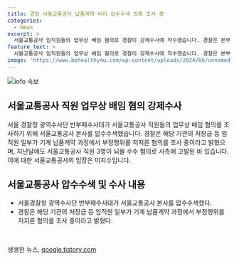 ```yaml
---
title: 경찰 서울교통공사 납품계약 비리 압수수색 의혹 조사 중
categories:
  - News
excerpt: >
  서울교통공사 임직원들의 업무상 배임 혐의로 경찰이 강제수사에 착수했습니다. 경찰은 본부 사무실을 압수수색하며 기계 납품계약 비리를 수사 중이라고 밝혔으나, 이는 최근 뇌물수수와는 별개의 사건으로 명시했습니다. 지난달에는 납품업체로부터 골프접대를 받았다는 고발장을 받아 본사를 압수수색한 바 있으며, 모두 직위해제됐습니다.
feature_text: >
  서울교통공사 임직원들의 업무상 배임 혐의로 경찰이 강제수사에 착수했습니다. 경찰은 본부 사무실을 압수수색하며 기계 납품계약 비리를 수사 중이라고 밝혔으나, 이는 최근 뇌물수수와는 별개의 사건으로 명시했습니다. 지난달에는 납품업체로부터 골프접대를 받았다는 고발장을 받아 본사를 압수수색한 바 있으며, 모두 직위해제됐습니다.
image: 'https://www.behealthy4u.com/wp-content/uploads/2024/06/unnamed-file.png'
---
```


<p><img src="https://www.behealthy4u.com/wp-content/uploads/2024/06/unnamed-file.png" alt="info 속보" /></p>

<h2>서울교통공사 직원 업무상 배임 혐의 강제수사</h2>

<p data-ke-size="size16"></p>

<p>서울 경찰청 광역수사단 반부패수사대가 서울교통공사 직원들의 업무상 배임 혐의를 조사하기 위해 서울교통공사 본사를 압수수색했습니다. 
경찰은 해당 기관의 처장급 등 임직원 일부가 기계 납품계약 과정에서 부정행위를 저지른 혐의를 조사 중이라고 밝혔으며, 지난달에도 서울교통공사 직원 3명이 뇌물 수수 혐의로 사측에 고발된 바 있습니다. 
이에 대한 서울교통공사의 입장은 미지수입니다.</p>

<h2 data-ke-size="size24">서울교통공사 압수수색 및 수사 내용</h2>

<ul>
  <li>서울경찰청 광역수사단 반부패수사대가 서울교통공사 본사를 압수수색했다.</li>
  <li>경찰은 해당 기관의 처장급 등 임직원 일부가 기계 납품계약 과정에서 부정행위를 저지른 혐의를 조사 중이라고 밝혔다.</li>
</ul>

<p data-ke-size="size16">&nbsp;</p>
생생한 뉴스, <a href="https://qoogle.tistory.com" rel="dofollow">qoogle.tistory.com</a>


